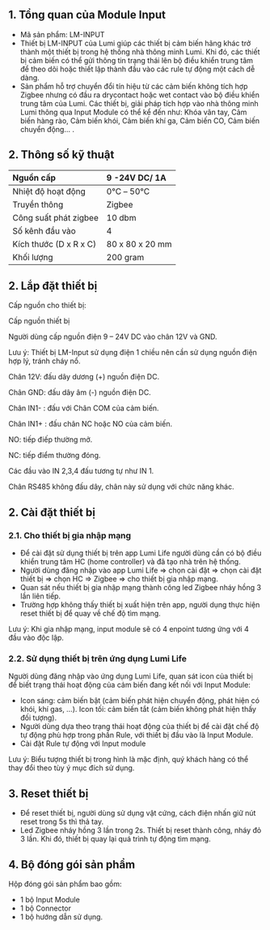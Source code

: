﻿## **1. Tổng quan của Module Input**
- Mã sản phẩm: LM-INPUT
- Thiết bị LM-INPUT của Lumi giúp các thiết bị cảm biến hãng khác trở thành một thiết bị trong hệ thống nhà thông minh Lumi. Khi đó, các thiết bị cảm biến có thể gửi thông tin trạng thái lên bộ điều khiển trung tâm để theo dõi hoặc thiết lập thành đầu vào các rule tự động một cách dễ dàng.
- Sản phẩm hỗ trợ chuyển đổi tín hiệu từ các cảm biến không tích hợp Zigbee nhưng có đầu ra drycontact hoặc wet contact vào bộ điều khiển trung tâm của Lumi. Các thiết bị, giải pháp tích hợp vào nhà thông minh Lumi thông qua Input Module có thể kể đến như: Khóa vân tay, Cảm biến hàng rào, Cảm biến khói, Cảm biến khí ga, Cảm biến CO, Cảm biến chuyển động… .
## **2. Thông số kỹ thuật**

|Nguồn cấp|9 -24V DC/ 1A|
| :- | :- |
|Nhiệt độ hoạt động|0℃ – 50℃|
|Truyền thông|Zigbee|
|Công suất phát zigbee|10 dbm|
|Số kênh đầu vào|4|
|Kích thước (D x R x C)|80 x 80 x 20 mm|
|Khối lượng|200 gram|
## **2. Lắp đặt thiết bị**
Cấp nguồn cho thiết bị:

Cấp nguồn thiết bị

Người dùng cấp nguồn điện 9 – 24V DC vào chân 12V và GND.

Lưu ý:
Thiết bị LM-Input sử dụng điện 1 chiều nên cần sử dụng nguồn điện hợp lý, tránh cháy nổ.

Chân 12V: đấu dây dương (+) nguồn điện DC.

Chân GND: đấu dây âm (-) nguồn điện DC.

Chân IN1- : đấu với Chân COM của cảm biến.

Chân IN1+ : đấu chân NC hoặc NO của cảm biến.

NO: tiếp điếp thường mở.

NC: tiếp điểm thường đóng.

Các đầu vào IN 2,3,4 đấu tương tự như IN 1.

Chân RS485 không đấu dây, chân này sử dụng với chức năng khác.
## **2. Cài đặt thiết bị**
### **2.1. Cho thiết bị gia nhập mạng**
- Để cài đặt sử dụng thiết bị trên app Lumi Life người dùng cần có bộ điều khiển trung tâm HC (home controller) và đã tạo nhà trên hệ thống.
- Người dùng đăng nhập vào app Lumi Life => chọn cài đặt => chọn cài đặt thiết bị => chọn HC => Zigbee => cho thiết bị gia nhập mạng.
- Quan sát nếu thiết bị gia nhập mạng thành công led Zigbee nháy hồng 3 lần liên tiếp.
- Trường hợp không thấy thiết bị xuất hiện trên app, người dụng thực hiện reset thiết bị để quay về chế độ tìm mạng.

Lưu ý: Khi gia nhập mạng, input module sẽ có 4 enpoint tương ứng với 4 đầu vào độc lập.
### **2.2. Sử dụng thiết bị trên ứng dụng Lumi Life**
Người dùng đăng nhập vào ứng dụng Lumi Life, quan sát icon của thiết bị để biết trạng thái hoạt động của cảm biến đang kết nối với Input Module:

- Icon sáng: cảm biến bật (cảm biến phát hiện chuyển động, phát hiện có khói, khí gas, …).
  Icon tối: cảm biến tắt (cảm biến không phát hiện thấy đối tượng).
- Người dùng dựa theo trạng thái hoạt động của thiết bị để cài đặt chế độ tự động phù hợp trong phần Rule, với thiết bị đầu vào là Input Module.
- Cài đặt Rule tự động với Input module

Lưu ý: Biểu tượng thiết bị trong hình là mặc định, quý khách hàng có thể thay đổi theo tùy ý mục đích sử dụng.
## **3. Reset thiết bị**
- Để reset thiết bị, người dùng sử dụng vật cứng, cách điện nhấn giữ nút reset trong 5s thì thả tay.
- Led Zigbee nháy hồng 3 lần trong 2s. Thiết bị reset thành công, nháy đỏ 3 lần. Khi đó, thiết bị quay lại quá trình tự động tìm mạng.
## **4. Bộ đóng gói sản phẩm**
Hộp đóng gói sản phẩm bao gồm:

- 1 bộ Input Module
- 1 bộ Connector
- 1 bộ hướng dẫn sử dụng.
